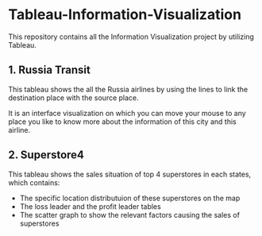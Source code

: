 # Tableau-Information-Visualization
This repository contains all the Information Visualization project by utilizing Tableau.

## 1. Russia Transit
This tableau shows the all the Russia airlines by using the lines to link the destination place with the source place.

It is an interface visualization on which you can move your mouse to any place you like to know more about the information of this city and this airline.

## 2. Superstore4
This tableau shows the sales situation of top 4 superstores in each states, which contains:
- The specific location distributuion of these superstores on the map 
- The loss leader and the profit leader tables
- The scatter graph to show the relevant factors causing the sales of superstores
